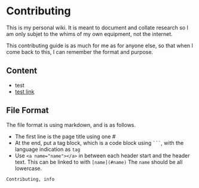 # <a name="Contributing"></a>Contributing



This is my personal wiki. It is meant to document and collate research so I am
only subjet to the whims of my own equipment, not the internet.

This contributing guide is as much for me as for anyone else, so that when I
come back to this, I can remember the format and purpose.

## <a name="content-guidelines"></a>Content

-   test
-   [test link](#content-guidelines)

## File Format

The file format is using markdown, and is as follows.

-   The first line is the page title using one \#
-   At the end, put a tag block, which is a code block using ```` ``` ````, with
the language indication as `tag`
-   Use `<a name="name"></a>` in between each header start and the header text. This
can be linked to with `[name](#name)` The `name` should be all lowercase.



```tags
Contributing, info
```
